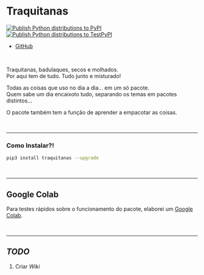 # Traquitanas

[![Publish Python distributions to PyPI](https://github.com/traquitanas/traquitanas/actions/workflows/publish-to-pypi.yml/badge.svg)](https://github.com/traquitanas/traquitanas/actions/workflows/publish-to-pypi.yml)
<br>
[![Publish Python distributions to TestPyPI](https://github.com/traquitanas/traquitanas/actions/workflows/publish-to-test-pypi.yml/badge.svg)](https://github.com/traquitanas/traquitanas/actions/workflows/publish-to-test-pypi.yml)

- [GitHub](https://github.com/traquitanas/traquitanas)

<br>

Traquitanas, badulaques, secos e molhados.<br>
Por aqui tem de tudo. Tudo junto e misturado!

Todas as coisas que uso no dia a dia... em um só pacote.<br>
Quem sabe um dia encaixoto tudo, separando os temas em pacotes distintos...

O pacote também tem a função de aprender a empacotar as coisas.

<br>

---

### Como Instalar?!

```bash
pip3 install traquitanas --upgrade
```

<br>

---

## Google Colab

Para testes rápidos sobre o funcionamento do pacote, elaborei um [Google Colab](https://colab.research.google.com/drive/1WfiEeO4jeeiLPiCknGWfvHI-O3b5NbjE?usp=sharing).

<br>

---

## _TODO_

1. Criar _Wiki_
